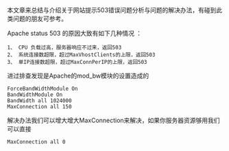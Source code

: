 本文章来总结与介绍关于网站提示503错误问题分析与问题的解决办法，有碰到此类问题的朋友可参考。

Apache status 503 的原因大致有如下几种情况 ：

```
1、 CPU 负载过高，服务器响应不过来，返回503
2、 系统连接数超限，超过MaxVhostClients的上限，返回503
3、 单IP连接数超限，超过MaxConnPerIP的上限，返回503
```

进过排查发现是Apache的mod_bw模块的设置造成的

```
ForceBandWidthModule On
BandWidthModule On
BandWidth all 1024000
MaxConnection all 150
```

解决办法我们可以增大增大MaxConnection来解决，如果你服务器资源够用我们可以直接

```
MaxConnection all 0
```